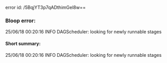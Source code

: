 error id: /5BqjYT3p7qADthimGel8w==
### Bloop error:

25/06/18 00:20:16 INFO DAGScheduler: looking for newly runnable stages
#### Short summary: 

25/06/18 00:20:16 INFO DAGScheduler: looking for newly runnable stages